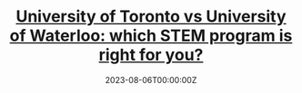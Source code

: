 ---
title: "[University of Toronto vs University of Waterloo: which STEM program is right for you?](https://medium.com/@adamwei78987/university-of-toronto-vs-university-of-waterloo-which-stem-program-is-right-for-you-6068277cba9a)"
subtitle:

# Summary for listings and search engines
summary: "An in-depth comparision of the STEM programs at the University of Toronto and the University of Waterloo."

# Link this post with a project
projects: []

# Date published
date: '2023-08-06T00:00:00Z'

# Date updated
lastmod: '2023-08-06T00:00:00Z'

# Is this an unpublished draft?
draft: false

# Show this page in the Featured widget?
featured: false

# Featured image
# Place an image named `featured.jpg/png` in this page's folder and customize its options here.
image:
  caption:
  focal_point: ''
  placement: 2
  preview_only: false

authors:
  - admin

tags:
categories:
---
